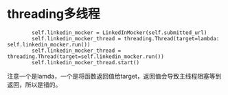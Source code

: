 # threading多线程


```
        self.linkedin_mocker = LinkedInMocker(self.submitted_url)
        self.linkedin_mocker_thread = threading.Thread(target=lambda: self.linkedin_mocker.run())
        self.linkedin_mocker_thread = threading.Thread(target=self.linkedin_mocker.run())
        self.linkedin_mocker_thread.start()
```

注意一个是lamda，一个是将函数返回值给target，返回值会导致主线程阻塞等到返回，所以是错的。